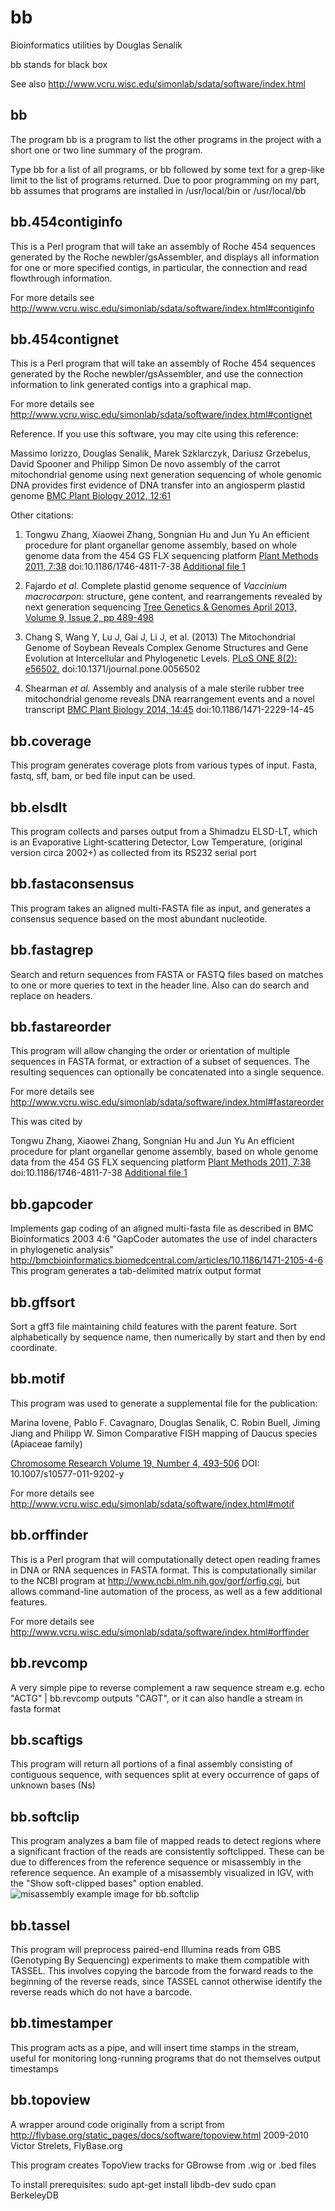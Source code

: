 bb
==

Bioinformatics utilities by Douglas Senalik

bb stands for black box

See also http://www.vcru.wisc.edu/simonlab/sdata/software/index.html

bb
--

The program bb is a program to list the other programs in the project with a short
one or two line summary of the program.

Type bb for a list of all programs, or bb followed by some text for a grep-like limit
to the list of programs returned.
Due to poor programming on my part, bb assumes that programs are
installed in /usr/local/bin or /usr/local/bb

bb.454contiginfo
----------------

This is a Perl program that will take an assembly of Roche 454 sequences generated by the
Roche newbler/gsAssembler, and displays all information for one or more specified contigs,
in particular, the connection and read flowthrough information.

For more details see http://www.vcru.wisc.edu/simonlab/sdata/software/index.html#contiginfo

bb.454contignet
---------------

This is a Perl program that will take an assembly of Roche 454 sequences generated by the
Roche newbler/gsAssembler, and use the connection information to link generated contigs
into a graphical map.

For more details see http://www.vcru.wisc.edu/simonlab/sdata/software/index.html#contignet

Reference. If you use this software, you may cite using this reference:

Massimo Iorizzo, Douglas Senalik, Marek Szklarczyk, Dariusz Grzebelus, David Spooner and Philipp Simon
De novo assembly of the carrot mitochondrial genome using next generation sequencing of whole genomic
DNA provides first evidence of DNA transfer into an angiosperm plastid genome
[BMC Plant Biology 2012, 12:61](http://www.biomedcentral.com/1471-2229/12/61)

Other citations:

1. Tongwu Zhang, Xiaowei Zhang, Songnian Hu and Jun Yu
An efficient procedure for plant organellar genome assembly, based on whole genome data
from the 454 GS FLX sequencing platform
[Plant Methods 2011, 7:38](http://www.plantmethods.com/content/7/1/38) doi:10.1186/1746-4811-7-38
[Additional file 1](http://www.plantmethods.com/content/supplementary/1746-4811-7-38-s1.doc)

2. Fajardo _et al._ Complete plastid genome sequence of _Vaccinium macrocarpon_: structure,
gene content, and rearrangements revealed by next generation sequencing
[Tree Genetics & Genomes April 2013, Volume 9, Issue 2, pp 489-498](http://link.springer.com/article/10.1007%2Fs11295-012-0573-9)

3. Chang S, Wang Y, Lu J, Gai J, Li J, et al. (2013)
The Mitochondrial Genome of Soybean Reveals Complex Genome Structures and Gene Evolution
at Intercellular and Phylogenetic Levels. [PLoS ONE 8(2): e56502.](http://www.plosone.org/article/info%3Adoi%2F10.1371%2Fjournal.pone.0056502)
doi:10.1371/journal.pone.0056502

4. Shearman _et al._ Assembly and analysis of a male sterile rubber tree mitochondrial
genome reveals DNA rearrangement events and a novel transcript
[BMC Plant Biology 2014, 14:45](http://www.biomedcentral.com/1471-2229/14/45)
doi:10.1186/1471-2229-14-45

bb.coverage
-----------

This program generates coverage plots from various types of input.
Fasta, fastq, sff, bam, or bed file input can be used.

bb.elsdlt
---------

This program collects and parses output from a Shimadzu ELSD-LT, which is
an Evaporative Light-scattering Detector, Low Temperature,
(original version circa 2002+) as collected from its RS232 serial port

bb.fastaconsensus
------------

This program takes an aligned multi-FASTA file as input, and generates
a consensus sequence based on the most abundant nucleotide.

bb.fastagrep
------------

Search and return sequences from FASTA or FASTQ files based on matches
to one or more queries to text in the header line. Also can do search
and replace on headers.

bb.fastareorder
---------------

This program will allow changing the order or orientation of multiple sequences
in FASTA format, or extraction of a subset of sequences. The resulting sequences
can optionally be concatenated into a single sequence.

For more details see http://www.vcru.wisc.edu/simonlab/sdata/software/index.html#fastareorder

This was cited by

Tongwu Zhang, Xiaowei Zhang, Songnian Hu and Jun Yu
An efficient procedure for plant organellar genome assembly, based on whole genome data
from the 454 GS FLX sequencing platform
[Plant Methods 2011, 7:38](http://www.plantmethods.com/content/7/1/38) doi:10.1186/1746-4811-7-38
[Additional file 1](http://www.plantmethods.com/content/supplementary/1746-4811-7-38-s1.doc)

bb.gapcoder
-----------

Implements gap coding of an aligned multi-fasta file as described in
BMC Bioinformatics 2003 4:6 "GapCoder automates the use of indel
characters in phylogenetic analysis"
http://bmcbioinformatics.biomedcentral.com/articles/10.1186/1471-2105-4-6
This program generates a tab-delimited matrix output format

bb.gffsort
---------------

Sort a gff3 file maintaining child features with the parent feature.
Sort alphabetically by sequence name, then numerically by start and
then by end coordinate.

bb.motif
--------

This program was used to generate a supplemental file for the publication:

Marina Iovene, Pablo F. Cavagnaro, Douglas Senalik, C. Robin Buell, Jiming Jiang and Philipp W. Simon
Comparative FISH mapping of Daucus species (Apiaceae family)

[Chromosome Research Volume 19, Number 4, 493-506](http://www.springerlink.com/content/y73j6m3133n16773/)
DOI: 10.1007/s10577-011-9202-y

For more details see http://www.vcru.wisc.edu/simonlab/sdata/software/index.html#motif

bb.orffinder
------------

This is a Perl program that will computationally detect open reading frames in DNA or RNA sequences in FASTA format.
This is computationally similar to the NCBI program at http://www.ncbi.nlm.nih.gov/gorf/orfig.cgi,
but allows command-line automation of the process, as well as a few additional features.

For more details see http://www.vcru.wisc.edu/simonlab/sdata/software/index.html#orffinder

bb.revcomp
----------

A very simple pipe to reverse complement a raw sequence stream
e.g. echo "ACTG" | bb.revcomp
outputs "CAGT", or it can also handle a stream in fasta format

bb.scaftigs
-----------

This program will return all portions of a final assembly consisting of
contiguous sequence, with sequences split at every occurrence of gaps of
unknown bases (Ns)

bb.softclip
-----------

This program analyzes a bam file of mapped reads to detect regions where
a significant fraction of the reads are consistently softclipped. These can
be due to differences from the reference sequence or misassembly in the reference
sequence. An example of a misassembly visualized in IGV, with the
"Show soft-clipped bases" option enabled.
![misassembly example image for bb.softclip](https://github.com/dsenalik/bb/blob/master/bb.softclip.example.png)

bb.tassel
---------

This program will preprocess paired-end Illumina reads from
GBS (Genotyping By Sequencing) experiments to make them
compatible with TASSEL. This involves copying the barcode
from the forward reads to the beginning of the reverse reads,
since TASSEL cannot otherwise identify the reverse reads which
do not have a barcode.

bb.timestamper
--------------

This program acts as a pipe, and will insert time stamps in the stream,
useful for monitoring long-running programs that do not themselves
output timestamps

bb.topoview
--------------

A wrapper around code originally from a script from
http://flybase.org/static_pages/docs/software/topoview.html
2009-2010 Victor Strelets, FlyBase.org

This program creates TopoView tracks for GBrowse from .wig or .bed files

To install prerequisites:
sudo apt-get install libdb-dev
sudo cpan BerkeleyDB
